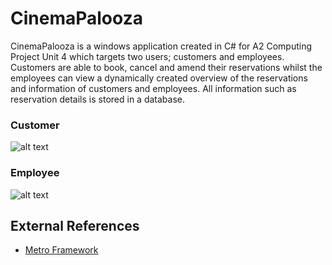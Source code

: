 # CinemaPalooza

CinemaPalooza is a windows application created in C# for A2 Computing Project Unit 4 which targets two users; customers and employees. 
Customers are able to book, cancel and amend their reservations whilst the employees can view a dynamically created overview of the reservations and information of customers and employees. All information such as reservation details is stored in a database.
### Customer  
![alt text][customer]

[customer]: https://i.gyazo.com/1d211d20b50f4ca300e60f330cd8d6d3.png "Customer Home Page"

### Employee
![alt text][employee]

[employee]: https://i.gyazo.com/91546f3def4597a55cef9b0fc06e2786.png "Employee Home Page"

## External References 
* [Metro Framework](https://github.com/dennismagno/metroframework-modern-ui)




